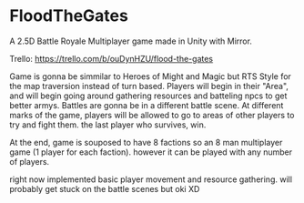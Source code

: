 # FloodTheGates

A 2.5D Battle Royale Multiplayer game made in Unity with Mirror.

Trello: https://trello.com/b/ouDynHZU/flood-the-gates

Game is gonna be simmilar to Heroes of Might and Magic but RTS Style for the map traversion instead of turn based.
Players will begin in their "Area", and will begin going around gathering resources and batteling npcs to get better armys. Battles are gonna be in a different battle scene.
At different marks of the game, players will be allowed to go to areas of other players to try and fight them. the last player who survives, win.

At the end, game is souposed to have 8 factions so an 8 man multiplayer game (1 player for each faction). however it can be played with any number of players.

right now implemented basic player movement and resource gathering. will probably get stuck on the battle scenes but oki XD
